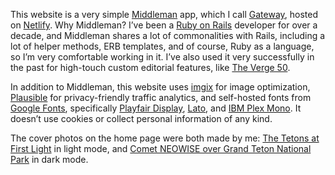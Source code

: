 This website is a very simple [Middleman][mi] app, which I call [Gateway][gtwy], hosted on [Netlify][net]. Why Middleman? I’ve been a [Ruby on Rails][ror] developer for over a decade, and Middleman shares a lot of commonalities with Rails, including a lot of helper methods, ERB templates, and of course, Ruby as a language, so I’m very comfortable working in it. I’ve also used it very successfully in the past for high-touch custom editorial features, like [The Verge 50][v50].

[gtwy]: https://github.com/gesteves/gateway
[mi]: https://middlemanapp.com/
[net]: https://www.netlify.com/
[ror]: https://rubyonrails.org/
[v50]: https://www.theverge.com/a/the-verge-50/

In addition to Middleman, this website uses [imgix][i] for image optimization, [Plausible][p] for privacy-friendly traffic analytics, and self-hosted fonts from [Google Fonts][gf], specifically [Playfair Display][pd], [Lato][lato], and [IBM Plex Mono][ipm]. It doesn’t use cookies or collect personal information of any kind.

[i]: https://imgix.com/
[p]: https://plausible.io/
[gf]: https://fonts.google.com/
[pd]: https://fonts.google.com/specimen/Playfair+Display
[lato]: https://fonts.google.com/specimen/Lato
[ipm]: https://fonts.google.com/specimen/IBM+Plex+Mono

The cover photos on the home page were both made by me: [The Tetons at First Light][fl] in light mode, and [Comet NEOWISE over Grand Teton National Park][neo] in dark mode.

[fl]: https://www.allencompassingtrip.com/3407/tetons
[neo]: https://www.allencompassingtrip.com/3530/neowise
